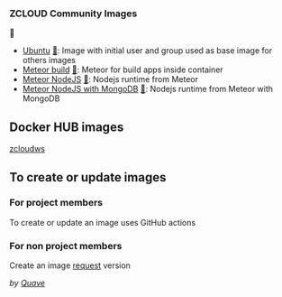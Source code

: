 ### ZCLOUD Community Images
:link:
- [Ubuntu](ubuntu-base/README.md) [:link:](https://hub.docker.com/r/zcloudws/ubuntu-base "Image repository"): Image with initial user and group used as base image for others images
- [Meteor build](meteor-tools/meteor-build/README.md) [:link:](https://hub.docker.com/r/zcloudws/meteor-build "Image repository"): Meteor for build apps inside container
- [Meteor NodeJS](meteor-tools/meteor-node-runtime/README.md) [:link:](https://hub.docker.com/r/zcloudws/meteor-node-runtime "Image repository"): Nodejs runtime from Meteor
- [Meteor NodeJS with MongoDB](meteor-tools/meteor-node-mongodb-runtime/README.md) [:link:](https://hub.docker.com/r/zcloudws/meteor-node-mongodb-runtime "Image repository"): Nodejs runtime from Meteor with
  MongoDB

## Docker HUB images
[zcloudws](https://hub.docker.com/u/zcloudws)

## To create or update images

### For project members

To create or update an image uses GitHub actions

### For non project members

Create an image
[request](https://github.com/zcloud-ws/zcloud-community-images/issues/new?assignees=&labels=image-request&projects=&template=image-request.md&title=%5BImage+Request%5D%3A+BASE_IMAGE+-+VERSION)
version

_by [Quave](https://www.quave.com.br)_

